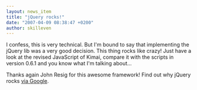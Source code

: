 ```yaml
---
layout: news_item
title: "jQuery rocks!"
date: "2007-04-09 08:38:47 +0200"
author: skilleven
---
```


I confess, this is very technical. But I'm bound to say that implementing the jQuery lib was a very good decision.
This thing rocks like crazy! Just have a look at the revised JavaScript of Kimai, compare it with the scripts in version 0.6.1 and you know what I'm talking about...

Thanks again John Resig for this awesome framework! Find out why jQuery rocks [via Google](http://www.google.de/search?q=jquery+rocks).